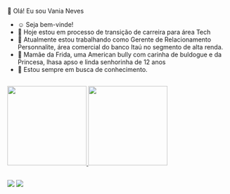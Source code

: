👋 Olá! Eu sou Vania Neves

- ☺️ Seja bem-vinde! 
- 🌱 Hoje estou em processo de transição de carreira para área Tech
- 🏦 Atualmente estou trabalhando como Gerente de Relacionamento Personnalite, área comercial do banco Itaú no segmento de alta renda.
- 🐶 Mamãe da Frida, uma American bully com carinha de buldogue e da Princesa, lhasa apso e linda senhorinha de 12 anos
- 💭 Estou sempre em busca de conhecimento.

##

<div>
  <a href="https://github.com/vaniarneves">
  <img height="180em" src="https://github-readme-stats.vercel.app/api?username=vaniarneves&show_icons=true&theme=dracula&include_all_commits=true&count_private=true"/>
  <img height="180em" src="https://github-readme-stats.vercel.app/api/top-langs/?username=vaniarneves&layout=compact&langs_count=7&theme=dracula"/>
</div>

##

<div> 
  <a href="https://instagram.com/vaniaronne" target="_blank"><img src="https://img.shields.io/badge/-Instagram-%23E4405F?style=for-the-badge&logo=instagram&logoColor=white" target="_blank"></a>
<a href="https://www.linkedin.com/in/vania-rodrigues-neves-20a4b4a1" target="_blank"><img src="https://img.shields.io/badge/-LinkedIn-%230077B5?style=for-the-badge&logo=linkedin&logoColor=white" target="_blank"></a> 

